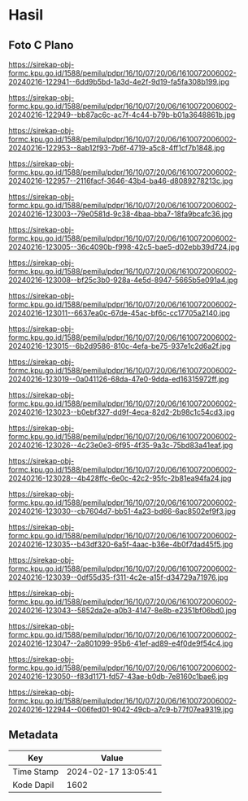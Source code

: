 # Hasil

## Foto C Plano

https://sirekap-obj-formc.kpu.go.id/1588/pemilu/pdpr/16/10/07/20/06/1610072006002-20240216-122941--6dd9b5bd-1a3d-4e2f-9d19-fa5fa308b199.jpg

https://sirekap-obj-formc.kpu.go.id/1588/pemilu/pdpr/16/10/07/20/06/1610072006002-20240216-122949--bb87ac6c-ac7f-4c44-b79b-b01a3648861b.jpg

https://sirekap-obj-formc.kpu.go.id/1588/pemilu/pdpr/16/10/07/20/06/1610072006002-20240216-122953--8ab12f93-7b6f-4719-a5c8-4ff1cf7b1848.jpg

https://sirekap-obj-formc.kpu.go.id/1588/pemilu/pdpr/16/10/07/20/06/1610072006002-20240216-122957--2116facf-3646-43b4-ba46-d8089278213c.jpg

https://sirekap-obj-formc.kpu.go.id/1588/pemilu/pdpr/16/10/07/20/06/1610072006002-20240216-123003--79e0581d-9c38-4baa-bba7-18fa9bcafc36.jpg

https://sirekap-obj-formc.kpu.go.id/1588/pemilu/pdpr/16/10/07/20/06/1610072006002-20240216-123005--36c4090b-f998-42c5-bae5-d02ebb39d724.jpg

https://sirekap-obj-formc.kpu.go.id/1588/pemilu/pdpr/16/10/07/20/06/1610072006002-20240216-123008--bf25c3b0-928a-4e5d-8947-5665b5e091a4.jpg

https://sirekap-obj-formc.kpu.go.id/1588/pemilu/pdpr/16/10/07/20/06/1610072006002-20240216-123011--6637ea0c-67de-45ac-bf6c-cc17705a2140.jpg

https://sirekap-obj-formc.kpu.go.id/1588/pemilu/pdpr/16/10/07/20/06/1610072006002-20240216-123015--6b2d9586-810c-4efa-be75-937e1c2d6a2f.jpg

https://sirekap-obj-formc.kpu.go.id/1588/pemilu/pdpr/16/10/07/20/06/1610072006002-20240216-123019--0a041126-68da-47e0-9dda-ed16315972ff.jpg

https://sirekap-obj-formc.kpu.go.id/1588/pemilu/pdpr/16/10/07/20/06/1610072006002-20240216-123023--b0ebf327-dd9f-4eca-82d2-2b98c1c54cd3.jpg

https://sirekap-obj-formc.kpu.go.id/1588/pemilu/pdpr/16/10/07/20/06/1610072006002-20240216-123026--4c23e0e3-6f95-4f35-9a3c-75bd83a41eaf.jpg

https://sirekap-obj-formc.kpu.go.id/1588/pemilu/pdpr/16/10/07/20/06/1610072006002-20240216-123028--4b428ffc-6e0c-42c2-95fc-2b81ea94fa24.jpg

https://sirekap-obj-formc.kpu.go.id/1588/pemilu/pdpr/16/10/07/20/06/1610072006002-20240216-123030--cb7604d7-bb51-4a23-bd66-6ac8502ef9f3.jpg

https://sirekap-obj-formc.kpu.go.id/1588/pemilu/pdpr/16/10/07/20/06/1610072006002-20240216-123035--b43df320-6a5f-4aac-b36e-4b0f7dad45f5.jpg

https://sirekap-obj-formc.kpu.go.id/1588/pemilu/pdpr/16/10/07/20/06/1610072006002-20240216-123039--0df55d35-f311-4c2e-a15f-d34729a71976.jpg

https://sirekap-obj-formc.kpu.go.id/1588/pemilu/pdpr/16/10/07/20/06/1610072006002-20240216-123043--5852da2e-a0b3-4147-8e8b-e2351bf06bd0.jpg

https://sirekap-obj-formc.kpu.go.id/1588/pemilu/pdpr/16/10/07/20/06/1610072006002-20240216-123047--2a801099-95b6-41ef-ad89-e4f0de9f54c4.jpg

https://sirekap-obj-formc.kpu.go.id/1588/pemilu/pdpr/16/10/07/20/06/1610072006002-20240216-123050--f83d1171-fd57-43ae-b0db-7e8160c1bae6.jpg

https://sirekap-obj-formc.kpu.go.id/1588/pemilu/pdpr/16/10/07/20/06/1610072006002-20240216-122944--006fed01-9042-49cb-a7c9-b77f07ea9319.jpg


## Metadata

| Key        | Value               |
| ---------- | ------------------- |
| Time Stamp | 2024-02-17 13:05:41 |
| Kode Dapil | 1602                |




